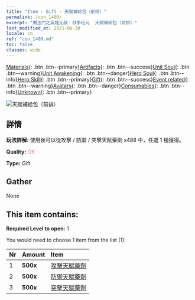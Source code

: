 ```yaml
---
title: "Item - Gift - 天賦補給包（前排）"
permalink: /con_1400/
excerpt: "魔法门之英雄无敌：战争纪元  天賦補給包（前排）"
last_modified_at: 2021-06-30
locale: cn
ref: "con_1400.md"
toc: false
classes: wide
---
```

 [Materials](/ItemsCN/){: .btn .btn--primary}[Artifacts](/ItemsCN/Artifacts/){: .btn .btn--success}[Unit Soul](/ItemsCN/UnitSoul/){: .btn .btn--warning}[Unit Awakening](/ItemsCN/UnitAwakening/){: .btn .btn--danger}[Hero Soul](/ItemsCN/HeroSoul/){: .btn .btn--info}[Hero Skill](/ItemsCN/HeroSkill/){: .btn .btn--primary}[Gift](/ItemsCN/Gift/){: .btn .btn--success}[Event related](/ItemsCN/Events/){: .btn .btn--warning}[Avatars](/ItemsCN/Avatars/){: .btn .btn--danger}[Consumables](/ItemsCN/Consumables/){: .btn .btn--info}[Unknown](/ItemsCN/Unknown/){: .btn .btn--primary}

 ![天賦補給包（前排）](/images/t/i_907014.png)

## 詳情
 **玩法詳解:** 使用後可以從攻擊 / 防禦 / 突擊天賦藥劑 x488 中，任選 1 種獲得。

 **Quality:** <span style="color: #DA70D6">OK</span>

 **Type:** Gift

## Gather

  None

## This item contains:

 **Required Level to open:** 1

 You would need to choose 1 item from the list (1):

  | Nr | Amount |     Item    |
  |:---|:-------|:------------|
  | 1 |  **500x** | [攻擊天賦藥劑](/cn/Items/con_786/) |  | 
  | 2 |  **500x** | [防禦天賦藥劑](/cn/Items/con_787/) |  | 
  | 3 |  **500x** | [突擊天賦藥劑](/cn/Items/con_788/) |  | 
